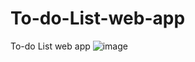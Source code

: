 # To-do-List-web-app
To-do List web app 
![image](https://user-images.githubusercontent.com/39509376/235910981-e91c58b2-f23a-4a1b-99cc-6db1e472a9de.png)
